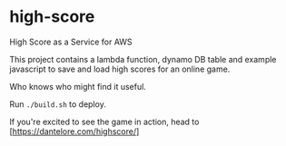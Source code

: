 # high-score
High Score as a Service for AWS

This project contains a lambda function, dynamo DB table and example javascript to save and load high scores for an online game.

Who knows who might find it useful.

Run `./build.sh` to deploy.

If you're excited to see the game in action, head to [https://dantelore.com/highscore/]